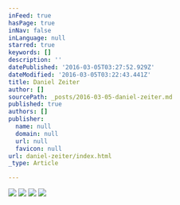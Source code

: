 ```yaml
---
inFeed: true
hasPage: true
inNav: false
inLanguage: null
starred: true
keywords: []
description: ''
datePublished: '2016-03-05T03:27:52.929Z'
dateModified: '2016-03-05T03:22:43.441Z'
title: Daniel Zeiter
author: []
sourcePath: _posts/2016-03-05-daniel-zeiter.md
published: true
authors: []
publisher:
  name: null
  domain: null
  url: null
  favicon: null
url: daniel-zeiter/index.html
_type: Article

---
```

![](https://s3-us-west-2.amazonaws.com/the-grid-img/p/65bf03fa4afdc51ffd577d0f52e1cad3c3a9edef.jpg)
![](https://s3-us-west-2.amazonaws.com/the-grid-img/p/b88d945b1b86853f26de12b49b6006edf3b66f53.jpg)
![](https://the-grid-user-content.s3-us-west-2.amazonaws.com/93af0211-7432-4270-999f-c9ea5b592bde.jpg)
![](https://the-grid-user-content.s3-us-west-2.amazonaws.com/c93a8e29-dfa9-40f8-9700-12384de283a6.jpg)